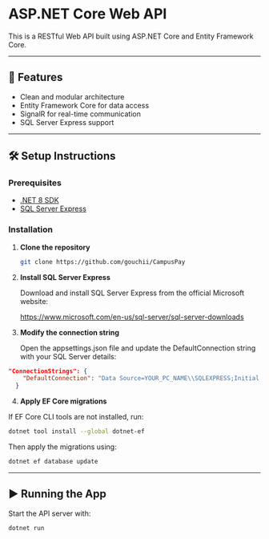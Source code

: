 # ASP.NET Core Web API

This is a RESTful Web API built using ASP.NET Core and Entity Framework Core.

---

## 🚀 Features

- Clean and modular architecture
- Entity Framework Core for data access
- SignalR for real-time communication
- SQL Server Express support

---

## 🛠️ Setup Instructions

### Prerequisites

- [.NET 8 SDK](https://dotnet.microsoft.com/download)
- [SQL Server Express](https://www.microsoft.com/en-us/sql-server/sql-server-downloads)

### Installation

1. **Clone the repository**

   ```bash
   git clone https://github.com/gouchii/CampusPay
   ```
2. **Install SQL Server Express**
   
    Download and install SQL Server Express from the official Microsoft website:

    https://www.microsoft.com/en-us/sql-server/sql-server-downloads

3. **Modify the connection string**

    Open the appsettings.json file and update the DefaultConnection string with your SQL Server details:

```json
"ConnectionStrings": {
    "DefaultConnection": "Data Source=YOUR_PC_NAME\\SQLEXPRESS;Initial Catalog=yOUR_DATABASE_NAME;Integrated Security=True;Connect Timeout=30;Encrypt=False;TrustServerCertificate=False;ApplicationIntent=ReadWrite;MultiSubnetFailover=False"
  }
```

4. **Apply EF Core migrations**

If EF Core CLI tools are not installed, run:

```bash
dotnet tool install --global dotnet-ef
```
Then apply the migrations using:

```bash
dotnet ef database update
```
---
## ▶️ Running the App

Start the API server with:
```bash
dotnet run
```
